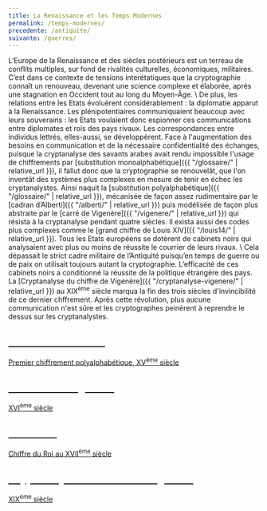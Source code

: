 ```yaml
---
title: La Renaissance et les Temps Modernes
permalink: /temps-modernes/
precedente: /antiquite/
suivante: /guerres/
---
```


L’Europe de la Renaissance et des siècles postérieurs est un terreau de conflits multiples, sur fond de rivalités culturelles, économiques, militaires. C’est dans ce contexte de tensions interétatiques que la cryptographie connaît un renouveau, devenant une science complexe et élaborée, après une stagnation en Occident tout au long du Moyen-Âge. \\
De plus, les relations entre les Etats évoluèrent considérablement : la diplomatie apparut à la Renaissance. Les plénipotentiaires communiquaient beaucoup avec leurs souverains : les Etats voulaient donc espionner ces communications entre diplomates et rois des pays rivaux. Les correspondances entre individus lettrés, elles-aussi, se développèrent. 
Face à l'augmentation des besoins en communication et de la nécessaire confidentialité des échanges, puisque la cryptanalyse des savants arabes avait rendu impossible l'usage de chiffrements par [substitution monoalphabétique]({{ "/glossaire/" | relative_url }}), il fallut donc que la cryptographie se renouvelât, que l'on inventât des systèmes plus complexes en mesure de tenir en échec les cryptanalystes.
Ainsi naquit la [substitution polyalphabétique]({{ "/glossaire/" | relative_url }}), mécanisée de façon assez rudimentaire par le [cadran d’Alberti]({{ "/alberti/" | relative_url }}) puis modélisée de façon plus abstraite par le [carré de Vigenère]({{ "/vigenere/" | relative_url }}) qui résista à la cryptanalyse pendant quatre siècles. Il exista aussi des codes plus complexes comme le  [grand chiffre de Louis XIV]({{ "/louis14/" | relative_url }}). Tous les Etats européens se dotèrent de cabinets noirs qui analysaient avec plus ou moins de réussite le courrier de leurs rivaux. \\
Cela dépassait le strict cadre militaire de l’Antiquité puisqu’en temps de guerre ou de paix on utilisait toujours autant la cryptographie. L’efficacité de ces cabinets noirs a conditionné la réussite de la politique étrangère des pays. La [Cryptanalyse du chiffre de Vigenère]({{ "/cryptanalyse-vigenere/" | relative_url }}) au XIX<SUP>ème</SUP> siècle marqua la fin des trois siècles d'invincibilité de ce dernier chffrement. Après cette révolution, plus aucune communication n'est sûre et les cryptographes peinèrent à reprendre le dessus sur les cryptanalystes.

<link rel="stylesheet" href="{{ '/assets/css/timeline.css' | relative_url }}">
<div class="timeline">

 <div class="container left">
 <a href="{{ "/alberti/" | relative_url }}">
   <div class="content">
     <h2 style="color:white;">Le cadran d'Alberti</h2>
     <p>Premier chiffrement polyalphabétique, XV<SUP>ème</SUP> siècle</p>
   </div>
   </a>
 </div>

 <div class="container right">
 <a href="{{ "/vigenere/" | relative_url }}">
   <div class="content">
     <h2 style="color:white;">Le carré de Vigenère</h2>
     <p>XVI<SUP>ème</SUP> siècle</p>
   </div>
   </a>
 </div>

 <div class="container left">
 <a href="{{ "/louis14/" | relative_url }}">
   <div class="content">
     <h2 style="color:white;">Louis XIV</h2>
     <p>Chiffre du Roi au XVII<SUP>ème</SUP> siècle</p>
   </div>
   </a>
 </div>

 <div class="container right">
 <a href="{{ "/cryptanalyse-vigenere/" | relative_url }}">
   <div class="content">
     <h2 style="color:white;">Cryptanalyse du chiffre de Vigenère</h2>
     <p>XIX<SUP>ème</SUP> siècle</p>
   </div>
   </a>
 </div>

</div>



